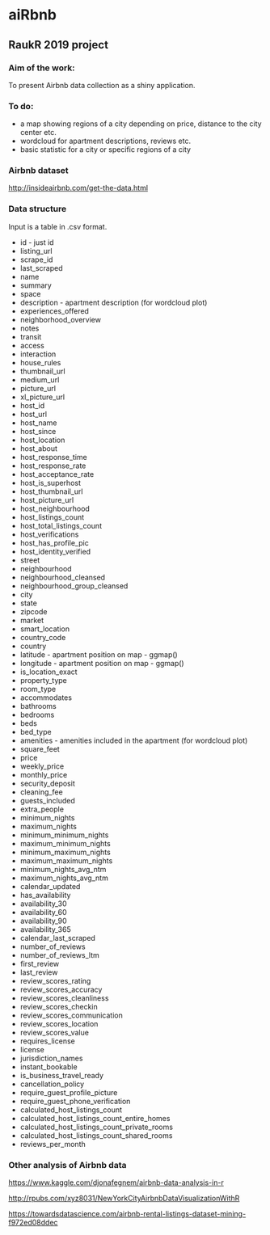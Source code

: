 # aiRbnb
## RaukR 2019 project

### Aim of the work:

To present Airbnb data collection as a shiny application.

### To do:
+ a map showing regions of a city depending on price, distance to the city center etc. 
+ wordcloud for apartment descriptions, reviews etc.
+ basic statistic for a city or specific regions of a city

### Airbnb dataset
http://insideairbnb.com/get-the-data.html

### Data structure

Input is a table in .csv format.

+ id - just id                                        
+ listing_url                                 
+ scrape_id                              
+ last_scraped                               
+ name                                      
+ summary                                    
+ space                                       
+ description - apartment description (for wordcloud plot)                                
+ experiences_offered                       
+ neighborhood_overview                      
+ notes                                     
+ transit                                    
+ access                                    
+ interaction                             
+ house_rules                               
+ thumbnail_url                             
+ medium_url                          
+ picture_url                                
+ xl_picture_url                            
+ host_id                                   
+ host_url                                   
+ host_name                                 
+ host_since                              
+ host_location                            
+ host_about                              
+ host_response_time                       
+ host_response_rate                       
+ host_acceptance_rate                      
+ host_is_superhost                        
+ host_thumbnail_url                        
+ host_picture_url                         
+ host_neighbourhood                       
+ host_listings_count                       
+ host_total_listings_count                 
+ host_verifications                    
+ host_has_profile_pic                   
+ host_identity_verified                    
+ street                           
+ neighbourhood                          
+ neighbourhood_cleansed              
+ neighbourhood_group_cleansed             
+ city                                       
+ state                                       
+ zipcode                                     
+ market                                     
+ smart_location                              
+ country_code                               
+ country                                    
+ latitude - apartment position on map - ggmap()                                 
+ longitude - apartment position on map - ggmap()                             
+ is_location_exact                           
+ property_type                              
+ room_type                                  
+ accommodates                               
+ bathrooms                                   
+ bedrooms                                    
+ beds                                       
+ bed_type                                   
+ amenities - amenities included in the apartment (for wordcloud plot)                              
+ square_feet                                 
+ price                                  
+ weekly_price                               
+ monthly_price                               
+ security_deposit                            
+ cleaning_fee                               
+ guests_included                             
+ extra_people                               
+ minimum_nights                              
+ maximum_nights                              
+ minimum_minimum_nights                      
+ maximum_minimum_nights                      
+ minimum_maximum_nights                      
+ maximum_maximum_nights                      
+ minimum_nights_avg_ntm                      
+ maximum_nights_avg_ntm                   
+ calendar_updated                           
+ has_availability                          
+ availability_30                            
+ availability_60                             
+ availability_90                            
+ availability_365                            
+ calendar_last_scraped                     
+ number_of_reviews                         
+ number_of_reviews_ltm                     
+ first_review                              
+ last_review                              
+ review_scores_rating                  
+ review_scores_accuracy                     
+ review_scores_cleanliness                  
+ review_scores_checkin                  
+ review_scores_communication              
+ review_scores_location                  
+ review_scores_value                      
+ requires_license                           
+ license                                    
+ jurisdiction_names                         
+ instant_bookable                           
+ is_business_travel_ready                    
+ cancellation_policy                    
+ require_guest_profile_picture             
+ require_guest_phone_verification           
+ calculated_host_listings_count            
+ calculated_host_listings_count_entire_homes
+ calculated_host_listings_count_private_rooms
+ calculated_host_listings_count_shared_rooms
+ reviews_per_month

### Other analysis of Airbnb data

https://www.kaggle.com/djonafegnem/airbnb-data-analysis-in-r

http://rpubs.com/xyz8031/NewYorkCityAirbnbDataVisualizationWithR

https://towardsdatascience.com/airbnb-rental-listings-dataset-mining-f972ed08ddec


